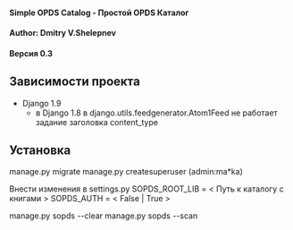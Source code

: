 #### Simple OPDS Catalog - Простой OPDS Каталог  
#### Author: Dmitry V.Shelepnev  
#### Версия 0.3


## Зависимости проекта
- Django 1.9 
    - в Django 1.8 в django.utils.feedgenerator.Atom1Feed не работает задание заголовка content_type

    
## Установка
manage.py migrate
manage.py createsuperuser (admin:ma*ka)

Внести изменения в settings.py
SOPDS_ROOT_LIB = < Путь к каталогу с книгами >
SOPDS_AUTH = < False | True >

manage.py sopds --clear
manage.py sopds --scan

